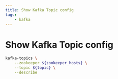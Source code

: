 ```yaml
---
title: Show Kafka Topic config
tags:
    - kafka
---
```


# Show Kafka Topic config

~~~ bash
kafka-topics \
    --zookeeper ${zookeeper_hosts} \
    --topic ${topic} \
    --describe
~~~
